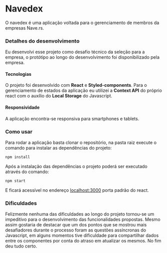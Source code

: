 # Navedex
 
O navedex é uma aplicação voltada para o gerenciamento de membros da empresas Nave.rs.
 
### Detalhes do desenvolvimento
 
Eu desenvolvi esse projeto como desafio técnico da seleção para a empresa, o protótipo ao longo do desenvolvimento foi disponibilizado pela empresa.

#### Tecnologias
O projeto foi desenvolvido com <b>React</b> e <b>Styled-components</b>. Para o gerenciamento de estados da aplicação eu utilizei a <b>Context API</b> do próprio react com o auxílio do <b>Local Storage</b> do Javascript. 

#### Responsividade

A aplicação encontra-se responsiva para smartphones e tablets.
 
### Como usar
 
Para rodar a aplicação basta clonar o repositório, na pasta raiz execute o comando para instalar as dependências do projeto:
 
```npm install```
 
Após a instalação das dependências o projeto poderá ser executado através do comando:
 
```npm start```
 
E ficará acessível no endereço <a href="localhost:3000">localhost:3000</a> porta padrão do react.

### Dificuldades

Felizmente nenhuma das dificuldades ao longo do projeto tornou-se um impeditivo para o desenvolvimento das funcionalidades propostas. Mesmo assim gostaria de destacar que um dos pontos que se mostrou mais desafiadores durante o processo foram as questões assíncronas do Javascript, em alguns momentos tive dificuldade para compartilhar dados entre os componentes por conta do atraso em atualizar os mesmos. No fim deu tudo certo.
